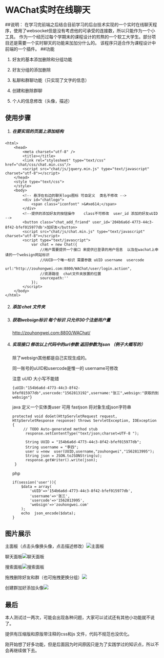 # WAChat实时在线聊天
##说明：
   在学习完前端之后结合目前学习的后台技术实现的一个实时在线聊天程序，使用了websocket但是没有考虑他的可承受的连接数，所以只能作为一个小工具。
   作为一个经历过每个学期末的课程设计的煎熬的一个软工大学生。部分项目还是需要一个实时聊天的功能来加加分什么的。
   该程序只适合作为课程设计中前端的一个插件。
##功能

1. 好友的基本添加删除和分组功能

2. 好友分组的添加删除

3. 私聊和群聊功能（只实现了文字的信息）

4. 创建和删除群聊

5. 个人的信息修改（头像，描述）

   

## 使用步骤

1. ##### 在要实现的页面上添加结构
```
<html>
	<head>
		<meta charset="utf-8" />
		<title></title>
		<link rel="stylesheet" type="text/css" href="chat/css/chat.min.css"/>
		<script src="chat/js/jquery.min.js" type="text/javascript" charset="utf-8"></script>
	</head>
	<style type="text/css">
	</style>
	<body>
		<!-- 悬浮在右边的聊天logo图标 可自定义  类名不修改 -->
		<div id="chatlogo">
			<span class="iconfont" >&#xe614;</span>
		</div>
		<!--提供的添加好友的按钮操作    class不可修改  user_id 添加的好友uUID -->
		<button class="chat_add_friend" user_id='204b6a6d-4773-44c3-8f42-bfef015977db'>加好友</button>
		<script src="chat/js/chat.min.js" type="text/javascript" charset="utf-8"></script>
		<script type="text/javascript"> 
			var chat = new Chat({
				//用户需要提供一个接口 来提供已登录的用户信息  以及在wachat上申请的一个websign网站标识
				//UUID一个唯一标识 需要参数 uUID username  usercode  
				url:"http://zouhongwei.com:8800/WAChat/user/login.action",
				//资源路径  chat文件夹放置的位置
				sourcepath:''
			});
		</script>
	</body>
</html>
```
2. ##### 添加 chat 文件夹
3. ##### 获取websign标识    每个标识 只允许30个注册用户量

   <http://zouhongwei.com:8800/WAChat/> 

4. ##### 实现接口  修改以上代码中的url参数  返回参数为json   （例子大概写的）

   除了websign其他都是自己实现生成的。

   同一账号的uUID和usercode是惟一的  username可修改

   注意  uUID  大小写不能错   

   ```
   {uUID:"154b6a6d-4773-44c3-8f42-bfef015977db",usercode:"1562813192",username:"张三",websign:"获取的到websign"}
   ```

   java   定义一个实体类user   可用 fastjson  将对象生成json字符串

   ```
   protected void doGet(HttpServletRequest request, HttpServletResponse response) throws ServletException, IOException {
   		// TODO Auto-generated method stub
   		 response.setContentType("text/json;charset=UTF-8 ");
   		 
   		 String UUID = "154b6a6d-4773-44c3-8f42-bfef015977db";
   		 String username = "李四";
   		 user u =new  user(UUID,username,"zouhongwei","1562813995");
   		 String json = JSON.toJSONString(u);
   		 response.getWriter().write(json);
   	}
   ```

   php 

   ```
   if(session('user')){
       $data = array(
           'uUID'=>'154b6a6d-4773-44c3-8f42-bfef015977db',
           'username'=>'张三',
           'usercode'=>'1562813995',
           'websign'=>'zouhongwei.com'
       );
       echo  json_encode($data);
   }
   ```


## 图片展示

主面板（点击头像换头像，点击描述修改）![主面板](http://img.zouhongwei.com/a1.png)

聊天面板![聊天面板](http://img.zouhongwei.com/a3.png)

搜索面板![搜索面板](http://img.zouhongwei.com/a2.png)

拖拽删除好友和群（也可拖拽更换分组）![](http://img.zouhongwei.com/b1.png)

创建群加好添加头像![](http://img.zouhongwei.com/b2.png)



## 最后

本人测试过一两次，可能会出现各种问题，大家可以试试还有其他小功能就不说了。

提供有压缩版和原版带注释的css和js 文件，代码不规范也没优化。

刚开始想了好多功能，但是后面因为时间原因只是为了实践学过的知识点，所以不会再继续做下去。

